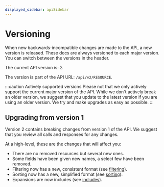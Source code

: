 ```yaml
---
displayed_sidebar: apiSidebar
---
```


# Versioning

When new backwards-incompatible changes are made to the API, a new version is released. These docs are always versioned
to each major version. You can switch between the versions in the header.

The current API version is: `2`.

The version is part of the API URL: `/api/v2/RESOURCE`.

:::caution Actively supported versions
Please not that we only actively support the current major version of the API. While we don't actively break an older
version, we suggest that you update to the latest version if you are using an older version. We try and make upgrades as
easy as possible.
:::

## Upgrading from version 1

Version 2 contains breaking changes from version 1 of the API. We suggest that you review all calls and responses for
any changes.

At a high-level, these are the changes that will affect you:

- There are no removed resources but several new ones.
- Some fields have been given new names, a select few have been removed.
- Filtering now has a new, consistent format (see [filtering](customizingers.md)).
- Sorting now has a new, simplified format (see [sorting](customizingers.md)).
- Expansions are now includes (see [includes](customizingudes.md)).
